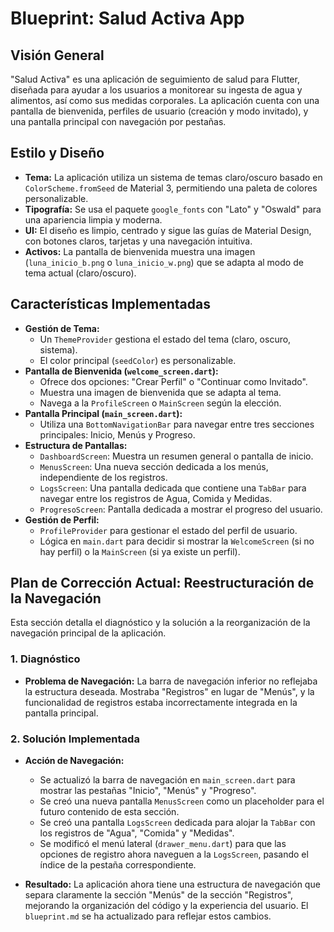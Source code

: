 # Blueprint: Salud Activa App

## Visión General

"Salud Activa" es una aplicación de seguimiento de salud para Flutter, diseñada para ayudar a los usuarios a monitorear su ingesta de agua y alimentos, así como sus medidas corporales. La aplicación cuenta con una pantalla de bienvenida, perfiles de usuario (creación y modo invitado), y una pantalla principal con navegación por pestañas.

## Estilo y Diseño

- **Tema:** La aplicación utiliza un sistema de temas claro/oscuro basado en `ColorScheme.fromSeed` de Material 3, permitiendo una paleta de colores personalizable.
- **Tipografía:** Se usa el paquete `google_fonts` con "Lato" y "Oswald" para una apariencia limpia y moderna.
- **UI:** El diseño es limpio, centrado y sigue las guías de Material Design, con botones claros, tarjetas y una navegación intuitiva.
- **Activos:** La pantalla de bienvenida muestra una imagen (`luna_inicio_b.png` o `luna_inicio_w.png`) que se adapta al modo de tema actual (claro/oscuro).

## Características Implementadas

- **Gestión de Tema:**
    - Un `ThemeProvider` gestiona el estado del tema (claro, oscuro, sistema).
    - El color principal (`seedColor`) es personalizable.
- **Pantalla de Bienvenida (`welcome_screen.dart`):**
    - Ofrece dos opciones: "Crear Perfil" o "Continuar como Invitado".
    - Muestra una imagen de bienvenida que se adapta al tema.
    - Navega a la `ProfileScreen` o `MainScreen` según la elección.
- **Pantalla Principal (`main_screen.dart`):**
    - Utiliza una `BottomNavigationBar` para navegar entre tres secciones principales: Inicio, Menús y Progreso.
- **Estructura de Pantallas:**
    - `DashboardScreen`: Muestra un resumen general o pantalla de inicio.
    - `MenusScreen`: Una nueva sección dedicada a los menús, independiente de los registros.
    - `LogsScreen`: Una pantalla dedicada que contiene una `TabBar` para navegar entre los registros de Agua, Comida y Medidas.
    - `ProgresoScreen`: Pantalla dedicada a mostrar el progreso del usuario.
- **Gestión de Perfil:**
    - `ProfileProvider` para gestionar el estado del perfil de usuario.
    - Lógica en `main.dart` para decidir si mostrar la `WelcomeScreen` (si no hay perfil) o la `MainScreen` (si ya existe un perfil).

## Plan de Corrección Actual: Reestructuración de la Navegación

Esta sección detalla el diagnóstico y la solución a la reorganización de la navegación principal de la aplicación.

### 1. Diagnóstico
- **Problema de Navegación:** La barra de navegación inferior no reflejaba la estructura deseada. Mostraba "Registros" en lugar de "Menús", y la funcionalidad de registros estaba incorrectamente integrada en la pantalla principal.

### 2. Solución Implementada
- **Acción de Navegación:**
    - Se actualizó la barra de navegación en `main_screen.dart` para mostrar las pestañas "Inicio", "Menús" y "Progreso".
    - Se creó una nueva pantalla `MenusScreen` como un placeholder para el futuro contenido de esta sección.
    - Se creó una pantalla `LogsScreen` dedicada para alojar la `TabBar` con los registros de "Agua", "Comida" y "Medidas".
    - Se modificó el menú lateral (`drawer_menu.dart`) para que las opciones de registro ahora naveguen a la `LogsScreen`, pasando el índice de la pestaña correspondiente.

- **Resultado:** La aplicación ahora tiene una estructura de navegación que separa claramente la sección "Menús" de la sección "Registros", mejorando la organización del código y la experiencia del usuario. El `blueprint.md` se ha actualizado para reflejar estos cambios.
